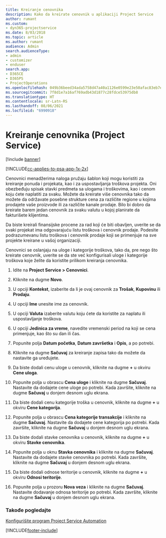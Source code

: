```yaml
---
title: Kreiranje cenovnika
description: Kako da kreirate cenovnik u aplikaciji Project Service
author: rumant
ms.custom:
- dyn365-projectservice
ms.date: 8/03/2018
ms.topic: article
ms.author: rumant
audience: Admin
search.audienceType:
- admin
- customizer
- enduser
search.app:
- D365CE
- D365PS
- ProjectOperations
ms.openlocfilehash: 049b36beed34ada5758d47a40a1126e0599e23e50afac83eb7ef0e37daaaaa65
ms.sourcegitcommit: 7f8d1e7a16af769adb43d1877c28fdce53975db8
ms.translationtype: HT
ms.contentlocale: sr-Latn-RS
ms.lasthandoff: 08/06/2021
ms.locfileid: "6990918"
---
```

# <a name="create-a-price-list-project-service"></a>Kreiranje cenovnika (Project Service)

[!include [banner](../includes/psa-now-project-operations.md)]

[!INCLUDE[cc-applies-to-psa-app-1x-2x](../includes/cc-applies-to-psa-app-1x-2x.md)]

Cenovnici menadžerima naloga pružaju šablon koji mogu koristiti za kreiranje ponuda i projekata, kao i za uspostavljanja troškova projekta. Oni obezbeđuju spisak stavki predmeta sa ulogama i troškovima, kao i cenom koju ćete naplatiti za svaku. Možete da kreirate više cenovnika tako da možete da održavate posebne strukture cena za različite regione u kojima prodajete vaše proizvode ili za različite kanale prodaje. Bilo bi dobro da kreirate barem jedan cenovnik za svaku valutu u kojoj planirate da fakturišete klijentima.  
  
Da biste kreirali finansijske procene za rad koji će biti obavljen, uverite se da svaki projekat ima odgovarajuću listu troškova i cenovnik prodaje. Podesite podrazumevanu listu troškova i cenovnik prodaje koji se primenjuje na sve projekte kreirane u vašoj organizaciji.  
  
Cenovnici se oslanjaju na uloge i kategorije troškova, tako da, pre nego što kreirate cenovnik, uverite se da ste već konfigurisali uloge i kategorije troškova koje želite da koristite prilikom kreiranja cenovnika.  
  
1.  Idite na **Project Service > Cenovnici**.  
  
2.  Kliknite na dugme **Novo**.  
  
3.  U opciji **Kontekst**, izaberite da li je ovaj cenovnik za **Trošak**, **Kupovinu** ili **Prodaju**.  
  
4.  U opciji **Ime** unesite ime za cenovnik.  
  
5.  U opciji **Valuta** izaberite valutu koju ćete da koristite za naplatu ili uspostavljanje troškova.  
  
6.  U opciji **Jedinica za vreme**, navedite vremenski period na koji se cena primenjuje, kao što su dan ili čas.  
  
7.  Popunite polja **Datum početka**, **Datum završetka** i **Opis**, a po potrebi.  
  
8.  Kliknite na dugme **Sačuvaj** za kreiranje zapisa tako da možete da nastavite ga uređujete.  
  
9. Da biste dodali cenu uloge u cenovnik, kliknite na dugme **+** u okviru **Cene uloga**.  
  
10. Popunite polja u obrascu **Cena uloge** i kliknite na dugme **Sačuvaj**. Nastavite da dodajete cene uloge po potrebi. Kada završite, kliknite na dugme **Sačuvaj** u donjem desnom uglu ekrana.  
  
11. Da biste dodali cenu kategorije troška u cenovnik, kliknite na dugme **+** u okviru **Cene kategorija**.  
  
12. Popunite polja u obrascu **Cena kategorije transakcije** i kliknite na dugme **Sačuvaj**. Nastavite da dodajete cene kategorija po potrebi. Kada završite, kliknite na dugme **Sačuvaj** u donjem desnom uglu ekrana.  
  
13. Da biste dodali stavke cenovnika u cenovnik, kliknite na dugme **+** u okviru **Stavke cenovnika**.  
  
14. Popunite polja u oknu **Stavka cenovnika** i kliknite na dugme **Sačuvaj**. Nastavite da dodajete stavke cenovnika po potrebi. Kada završite, kliknite na dugme **Sačuvaj** u donjem desnom uglu ekrana.  
  
15. Da biste dodali odnose teritorije u cenovnik, kliknite na dugme **+** u okviru **Odnosi teritorije**.  
  
16. Popunite polja u prozoru **Nova veza** i kliknite na dugme **Sačuvaj**. Nastavite dodavanje odnosa teritorije po potrebi. Kada završite, kliknite na dugme **Sačuvaj** u donjem desnom uglu ekrana.  
  
### <a name="see-also"></a>Takođe pogledajte  
 [Konfigurišite program Project Service Automation](../psa/configure.md)


[!INCLUDE[footer-include](../includes/footer-banner.md)]